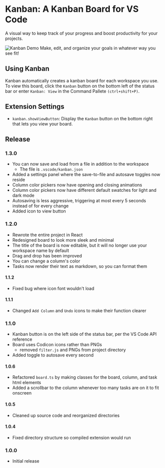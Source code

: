 # Kanban: A Kanban Board for VS Code

A visual way to keep track of your progress and boost productivity for your projects.

![Kanban Demo](https://raw.githubusercontent.com/lbauskar/kanban/main/images/demo.gif)
Make, edit, and organize your goals in whatever way you see fit!

## Using Kanban

Kanban automatically creates a kanban board for each workspace you use. To view this board, click the ```Kanban``` button on the bottom left of the status bar or enter ```Kanban: View``` in the Command Pallete ```(ctrl+shift+P)```.

## Extension Settings

 - `kanban.showViewButton`: Display the ```Kanban``` button on the bottom right that lets you view your board.

## Release 

### 1.3.0
 - You can now save and load from a file in addition to the workspace
   - The file is ```.vscode/kanban.json```
 - Added a settings panel where the save-to-file and autosave toggles now reside
 - Column color pickers now have opening and closing animations
 - Column color pickers now have different default swatches for light and dark mode
 - Autosaving is less aggressive, triggering at most every 5 seconds instead of for every change
 - Added icon to view button

### 1.2.0
 - Rewrote the entire project in React
 - Redesigned board to look more sleek and minimal
 - The title of the board is now editable, but it will no longer use your workspace name by default
 - Drag and drop has been improved
 - You can change a column's color
 - Tasks now render their text as markdown, so you can format them

#### 1.1.2
 - Fixed bug where icon font wouldn't load

#### 1.1.1
 - Changed ```Add Column``` and ```Undo``` icons to make their function clearer

### 1.1.0
 - Kanban button is on the left side of the status bar, per the VS Code API reference
 - Board uses Codicon icons rather than PNGs
   - removed ```filter.js``` and PNGs from project directory
 - Added toggle to autosave every second
 

#### 1.0.6
 - Refactored ```board.ts``` by making classes for the board, column, and task html elements
 - Added a scrollbar to the column whenever too many tasks are on it to fit onscreen

#### 1.0.5
 - Cleaned up source code and reorganized directories

#### 1.0.4
- Fixed directory structure so compiled extension would run

### 1.0.0
- Initial release
